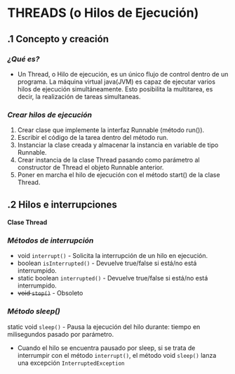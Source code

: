 # THREADS (o Hilos de Ejecución)

## .1 Concepto y creación

### *¿Qué es?*
- Un Thread, o Hilo de ejecución, es un único flujo de control dentro de un programa. La máquina virtual java(JVM) es capaz de ejecutar varios hilos de ejecución simultáneamente. Esto posibilita la multitarea, es decir, la realización de tareas simultaneas.

### *Crear hilos de ejecución*
1. Crear clase que implemente la interfaz Runnable (método run()).
2. Escribir el código de la tarea dentro del método run.
3. Instanciar la clase creada y almacenar la instancia en variable de tipo Runnable.
4. Crear instancia de la clase Thread pasando como parámetro al constructor de Thread el objeto Runnable anterior.
5. Poner en marcha el hilo de ejecución con el método start() de la clase Thread.

## .2 Hilos e interrupciones

#### Clase Thread
### *Métodos de interrupción*

- void `interrupt()` - Solicita la interrupción de un hilo en ejecución.
- boolean `isInterrupted()` - Devuelve true/false si está/no está interrumpido.
- static boolean `interrupted()` - Devuelve true/false si está/no está interrumpido.
- ~~void `stop()`~~ - Obsoleto 

### *Método sleep()* 
static void `sleep()` - Pausa la ejecución del hilo durante: tiempo en milisegundos pasado por parámetro.
- Cuando el hilo se encuentra pausado por sleep, si se trata de interrumpir con el método `interrupt()`, el método void `sleep()` lanza una excepción `InterruptedException`